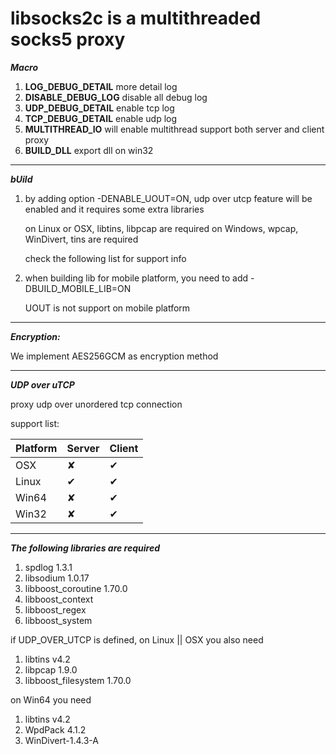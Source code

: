 # libsocks2c is a multithreaded socks5 proxy

***Macro***

1. **LOG_DEBUG_DETAIL**     more detail log
2. **DISABLE_DEBUG_LOG**    disable all debug log
3. **UDP_DEBUG_DETAIL**     enable tcp log
3. **TCP_DEBUG_DETAIL**     enable udp log
4. **MULTITHREAD_IO**       will enable multithread support both server and client proxy
5. **BUILD_DLL**			export dll on win32
---

***bUild***
1. by adding option -DENABLE_UOUT=ON, udp over utcp feature will be enabled and it requires some extra libraries

   on Linux or OSX, libtins, libpcap are required
   on Windows, wpcap, WinDivert, tins are required

   check the following list for support info

2. when building lib for mobile platform, you need to add -DBUILD_MOBILE_LIB=ON

   UOUT is not support on mobile platform

---
***Encryption:***

We implement AES256GCM as encryption method


---
***UDP over uTCP***

proxy udp over unordered tcp connection

support list:

| Platform | Server | Client |
| ------ | ------ | ------ |
| OSX | ✘ | ✔ |
| Linux | ✔ | ✔ |
| Win64 | ✘ | ✔ |
| Win32 | ✘ | ✔ |

---
***The following libraries are required***
1. spdlog 1.3.1
2. libsodium 1.0.17
3. libboost_coroutine 1.70.0
4. libboost_context
5. libboost_regex
6. libboost_system

if UDP_OVER_UTCP is defined,
on Linux || OSX you also need
1. libtins v4.2 
2. libpcap 1.9.0
3. libboost_filesystem 1.70.0

on Win64 you need 
1. libtins v4.2 
2. WpdPack 4.1.2
3. WinDivert-1.4.3-A